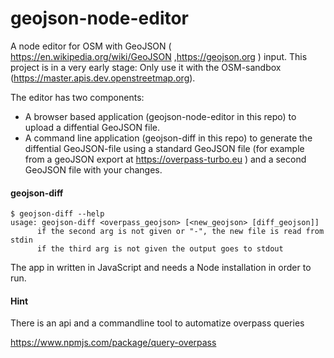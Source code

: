 # geojson-node-editor
A node editor for OSM with GeoJSON ( https://en.wikipedia.org/wiki/GeoJSON ,https://geojson.org )  input. This project is in a very early stage: Only use it with the OSM-sandbox (https://master.apis.dev.openstreetmap.org).

The editor has two components:
* A browser based application (geojson-node-editor in this repo) to upload a diffential GeoJSON file.
* A command line application (geojson-diff in this repo) to generate the diffential GeoJSON-file using a standard GeoJSON file (for example from a geoJSON export at https://overpass-turbo.eu ) and a second GeoJSON file with your changes.


#### geojson-diff
 ```
$ geojson-diff --help
usage: geojson-diff <overpass_geojson> [<new_geojson> [diff_geojson]]
       if the second arg is not given or "-", the new file is read from stdin
       if the third arg is not given the output goes to stdout
```
The app in written in JavaScript and needs a Node installation in order to run. 


#### Hint

There is an api and a commandline tool to automatize overpass queries

https://www.npmjs.com/package/query-overpass


